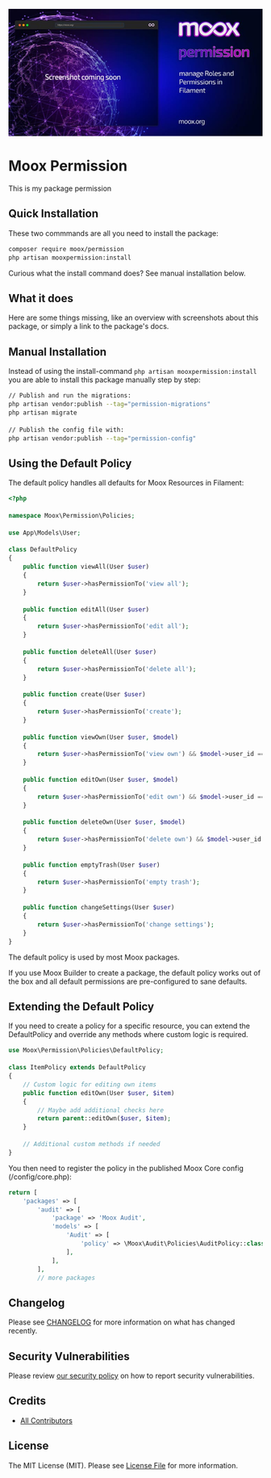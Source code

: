 ![Moox Permission](https://github.com/mooxphp/moox/raw/main/art/banner/permission.jpg)

# Moox Permission

This is my package permission

## Quick Installation

These two commmands are all you need to install the package:

```bash
composer require moox/permission
php artisan mooxpermission:install
```

Curious what the install command does? See manual installation below.

## What it does

<!--whatdoes-->

Here are some things missing, like an overview with screenshots about this package, or simply a link to the package's docs.

<!--/whatdoes-->

## Manual Installation

Instead of using the install-command `php artisan mooxpermission:install` you are able to install this package manually step by step:

```bash
// Publish and run the migrations:
php artisan vendor:publish --tag="permission-migrations"
php artisan migrate

// Publish the config file with:
php artisan vendor:publish --tag="permission-config"
```

## Using the Default Policy

The default policy handles all defaults for Moox Resources in Filament:

```php
<?php

namespace Moox\Permission\Policies;

use App\Models\User;

class DefaultPolicy
{
    public function viewAll(User $user)
    {
        return $user->hasPermissionTo('view all');
    }

    public function editAll(User $user)
    {
        return $user->hasPermissionTo('edit all');
    }

    public function deleteAll(User $user)
    {
        return $user->hasPermissionTo('delete all');
    }

    public function create(User $user)
    {
        return $user->hasPermissionTo('create');
    }

    public function viewOwn(User $user, $model)
    {
        return $user->hasPermissionTo('view own') && $model->user_id === $user->id;
    }

    public function editOwn(User $user, $model)
    {
        return $user->hasPermissionTo('edit own') && $model->user_id === $user->id;
    }

    public function deleteOwn(User $user, $model)
    {
        return $user->hasPermissionTo('delete own') && $model->user_id === $user->id;
    }

    public function emptyTrash(User $user)
    {
        return $user->hasPermissionTo('empty trash');
    }

    public function changeSettings(User $user)
    {
        return $user->hasPermissionTo('change settings');
    }
}
```

The default policy is used by most Moox packages.

If you use Moox Builder to create a package, the default policy works out of the box and all default permissions are pre-configured to sane defaults.

## Extending the Default Policy

If you need to create a policy for a specific resource, you can extend the DefaultPolicy and override any methods where custom logic is required.

```php
use Moox\Permission\Policies\DefaultPolicy;

class ItemPolicy extends DefaultPolicy
{
    // Custom logic for editing own items
    public function editOwn(User $user, $item)
    {
        // Maybe add additional checks here
        return parent::editOwn($user, $item);
    }

    // Additional custom methods if needed
}

```

You then need to register the policy in the published Moox Core config (/config/core.php):

```php
return [
    'packages' => [
        'audit' => [
            'package' => 'Moox Audit',
            'models' => [
                'Audit' => [
                    'policy' => \Moox\Audit\Policies\AuditPolicy::class,
                ],
            ],
        ],
        // more packages
```

## Changelog

Please see [CHANGELOG](CHANGELOG.md) for more information on what has changed recently.

## Security Vulnerabilities

Please review [our security policy](https://github.com/mooxphp/moox/security/policy) on how to report security vulnerabilities.

## Credits

-   [All Contributors](../../contributors)

## License

The MIT License (MIT). Please see [License File](LICENSE.md) for more information.
